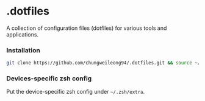 # .dotfiles

A collection of configuration files (dotfiles) for various tools and applications.

### Installation

```bash
git clone https://github.com/chungweileong94/.dotfiles.git && source ~/.dotfiles/bootstrap.sh
```

### Devices-specific zsh config
Put the device-specific zsh config under `~/.zsh/extra`.
